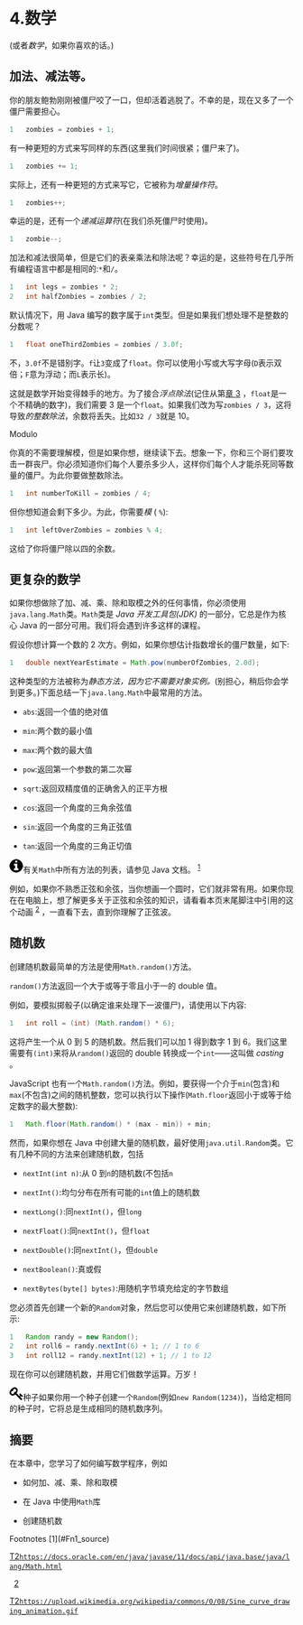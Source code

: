 # 4.数学

(或者*数学*，如果你喜欢的话。)

## 加法、减法等。

你的朋友鲍勃刚刚被僵尸咬了一口，但却活着逃脱了。不幸的是，现在又多了一个僵尸需要担心。

```java
1   zombies = zombies + 1;

```

有一种更短的方式来写同样的东西(这里我们时间很紧；僵尸来了)。

```java
1   zombies += 1;

```

实际上，还有一种更短的方式来写它，它被称为*增量操作符*。

```java
1   zombies++;

```

幸运的是，还有一个*递减运算符*(在我们杀死僵尸时使用)。

```java
1   zombie--;

```

加法和减法很简单，但是它们的表亲乘法和除法呢？幸运的是，这些符号在几乎所有编程语言中都是相同的:`*`和`/`。

```java
1   int legs = zombies * 2;
2   int halfZombies = zombies / 2;

```

默认情况下，用 Java 编写的数字属于`int`类型。但是如果我们想处理不是整数的分数呢？

```java
1   float oneThirdZombies = zombies / 3.0f;

```

不，`3.0f`不是错别字。`f`让`3`变成了`float`。你可以使用小写或大写字母(`D`表示双倍；`F`意为浮动；而`L`表示长)。

这就是数学开始变得棘手的地方。为了接合*浮点除法*(记住从第[章 3](03.html) ，`float`是一个不精确的数字)，我们需要 3 是一个`float`。如果我们改为写`zombies / 3`，这将导致*的整数除法*，余数将丢失。比如`32 / 3`就是 10。

Modulo

你真的不需要理解模，但是如果你想，继续读下去。想象一下，你和三个哥们要攻击一群丧尸。你必须知道你们每个人要杀多少人，这样你们每个人才能杀死同等数量的僵尸。为此你要做整数除法。

```java
1   int numberToKill = zombies / 4;

```

但你想知道会剩下多少。为此，你需要*模* ( `%`):

```java
1   int leftOverZombies = zombies % 4;

```

这给了你将僵尸除以四的余数。

## 更复杂的数学

如果你想做除了加、减、乘、除和取模之外的任何事情，你必须使用`java.lang.Math`类。`Math`类是 *Java 开发工具包(JDK)* 的一部分，它总是作为核心 Java 的一部分可用。我们将会遇到许多这样的课程。

假设你想计算一个数的 2 次方。例如，如果你想估计指数增长的僵尸数量，如下:

```java
1   double nextYearEstimate = Math.pow(numberOfZombies, 2.0d);

```

这种类型的方法被称为*静态方法，因为它不需要对象实例。*(别担心，稍后你会学到更多。)下面总结一下`java.lang.Math`中最常用的方法。

*   `abs`:返回一个值的绝对值

*   `min`:两个数的最小值

*   `max`:两个数的最大值

*   `pow`:返回第一个参数的第二次幂

*   `sqrt`:返回双精度值的正确舍入的正平方根

*   `cos`:返回一个角度的三角余弦值

*   `sin`:返回一个角度的三角正弦值

*   `tan`:返回一个角度的三角正切值

![../images/435475_2_En_4_Chapter/435475_2_En_4_Figa_HTML.jpg](Images/435475_2_En_4_Figa_HTML.jpg)有关`Math`中所有方法的列表，请参见 Java 文档。 <sup>[1](#Fn1)</sup> 

例如，如果你不熟悉正弦和余弦，当你想画一个圆时，它们就非常有用。如果你现在在电脑上，想了解更多关于正弦和余弦的知识，请看看本页末尾脚注中引用的这个动画 <sup>[2](#Fn2)</sup> ，一直看下去，直到你理解了正弦波。

## 随机数

创建随机数最简单的方法是使用`Math.random()`方法。

`random()`方法返回一个大于或等于零且小于一的 double 值。

例如，要模拟掷骰子(以确定谁来处理下一波僵尸)，请使用以下内容:

```java
1   int roll = (int) (Math.random() * 6);

```

这将产生一个从 0 到 5 的随机数。然后我们可以加 1 得到数字 1 到 6。我们这里需要有`(int)`来将从`random()`返回的 double 转换成一个`int`——这叫做 *casting* 。

JavaScript 也有一个`Math.random()`方法。例如，要获得一个介于`min`(包含)和`max`(不包含)之间的随机整数，您可以执行以下操作(`Math.floor`返回小于或等于给定数字的最大整数):

```java
1   Math.floor(Math.random() * (max - min)) + min;

```

然而，如果你想在 Java 中创建大量的随机数，最好使用`java.util.Random`类。它有几种不同的方法来创建随机数，包括

*   `nextInt(int n)`:从 0 到`n`的随机数(不包括`n`

*   `nextInt()`:均匀分布在所有可能的`int`值上的随机数

*   `nextLong()`:同`nextInt()`，但`long`

*   `nextFloat()`:同`nextInt()`，但`float`

*   `nextDouble()`:同`nextInt()`，但`double`

*   `nextBoolean()`:真或假

*   `nextBytes(byte[] bytes)`:用随机字节填充给定的字节数组

您必须首先创建一个新的`Random`对象，然后您可以使用它来创建随机数，如下所示:

```java
1   Random randy = new Random();
2   int roll6 = randy.nextInt(6) + 1; // 1 to 6
3   int roll12 = randy.nextInt(12) + 1; // 1 to 12

```

现在你可以创建随机数，并用它们做数学运算。万岁！

![../images/435475_2_En_4_Chapter/435475_2_En_4_Figc_HTML.jpg](Images/435475_2_En_4_Figc_HTML.jpg)种子如果你用一个种子创建一个`Random`(例如`new Random(1234)`)，当给定相同的种子时，它将总是生成相同的随机数序列。

## 摘要

在本章中，您学习了如何编写数学程序，例如

*   如何加、减、乘、除和取模

*   在 Java 中使用`Math`库

*   创建随机数

<aside aria-label="Footnotes" class="FootnoteSection" epub:type="footnotes">Footnotes [1](#Fn1_source)

[T2`https://docs.oracle.com/en/java/javase/11/docs/api/java.base/java/lang/Math.html`](https://docs.oracle.com/en/java/javase/11/docs/api/java.base/java/lang/Math.html)

  [2](#Fn2_source)

[T2`https://upload.wikimedia.org/wikipedia/commons/0/08/Sine_curve_drawing_animation.gif`](https://upload.wikimedia.org/wikipedia/commons/0/08/Sine_curve_drawing_animation.gif)

 </aside>